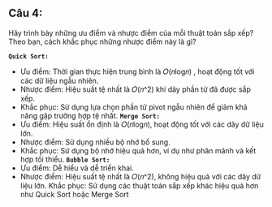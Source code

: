 ## Câu 4:
Hãy trình bày những ưu điểm và nhược điểm của mỗi thuật toán sắp xếp? Theo bạn, cách khắc phục những nhược điểm này là gì?

**`Quick Sort:`**
- Ưu điểm: Thời gian thực hiện trung bình là 𝑂(𝑛log𝑛) , hoạt động tốt với các dữ liệu ngẫu nhiên.
- Nhược điểm: Hiệu suất tệ nhất là 𝑂(𝑛^2) khi dãy phần tử đã được sắp xếp.
- Khắc phục: Sử dụng lựa chọn phần tử pivot ngẫu nhiên để giảm khả năng gặp trường hợp tệ nhất.
**`Merge Sort:`**
- Ưu điểm: Hiệu suất ổn định là 𝑂(𝑛log𝑛), hoạt động tốt với các dãy dữ liệu lớn.
- Nhược điểm: Sử dụng nhiều bộ nhớ bổ sung.
- Khắc phục: Sử dụng bộ nhớ hiệu quả hơn, ví dụ như phân mảnh và kết hợp tối thiểu.
**`Bubble Sort:`**
- Ưu điểm: Dễ hiểu và dễ triển khai.
- Nhược điểm: Hiệu suất tệ nhất là 𝑂(𝑛^2), không hiệu quả với các dãy dữ liệu lớn.
Khắc phục: Sử dụng các thuật toán sắp xếp khác hiệu quả hơn như Quick Sort hoặc Merge Sort

